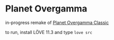 # Planet Overgamma

in-progress remake of [Planet Overgamma Classic](https://lqdev.itch.io/planet-overgamma-classic)

to run, install LÖVE 11.3 and type `love src`
